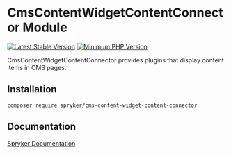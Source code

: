 # CmsContentWidgetContentConnector Module
[![Latest Stable Version](https://poser.pugx.org/spryker/cms-content-widget-content-connector/v/stable.svg)](https://packagist.org/packages/spryker/cms-content-widget-content-connector)
[![Minimum PHP Version](https://img.shields.io/badge/php-%3E%3D%208.2-8892BF.svg)](https://php.net/)

CmsContentWidgetContentConnector provides plugins that display content items in CMS pages.

## Installation

```
composer require spryker/cms-content-widget-content-connector
```

## Documentation

[Spryker Documentation](https://docs.spryker.com)
